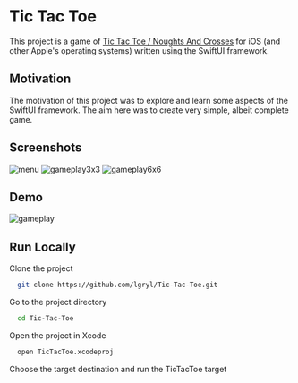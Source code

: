 # Tic Tac Toe

This project is a game of [Tic Tac Toe / Noughts And Crosses](https://en.wikipedia.org/wiki/Tic-tac-toe) for iOS (and other Apple's operating systems) written using the SwiftUI framework. 


## Motivation

The motivation of this project was to explore and learn some aspects of the SwiftUI framework. The aim here was to create very simple, albeit complete game.

## Screenshots

![menu](https://user-images.githubusercontent.com/5973570/169654323-1f4b4c37-9a53-429d-8e78-0b028897dc7c.png)
![gameplay3x3](https://user-images.githubusercontent.com/5973570/169654325-643386d4-cba9-4a3b-9d5d-7a946e8f454a.png)
![gameplay6x6](https://user-images.githubusercontent.com/5973570/169654321-6e81e91c-8def-454e-ae1f-9174a8a37f72.png)


## Demo

![gameplay](https://user-images.githubusercontent.com/5973570/169654640-9ae49c96-f1c2-4177-8ed1-64d715af869a.gif)

## Run Locally

Clone the project

```bash
  git clone https://github.com/lgryl/Tic-Tac-Toe.git
```

Go to the project directory

```bash
  cd Tic-Tac-Toe
```

Open the project in Xcode

```bash
  open TicTacToe.xcodeproj
```

Choose the target destination and run the TicTacToe target
